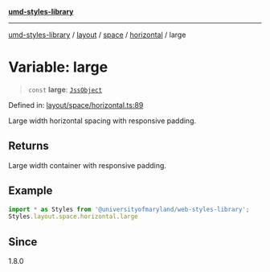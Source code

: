 [**umd-styles-library**](../../../../../../README.md)

***

[umd-styles-library](../../../../../../modules.md) / [layout](../../../../../README.md) / [space](../../../README.md) / [horizontal](../README.md) / large

# Variable: large

> `const` **large**: [`JssObject`](../../../../../../utilities/namespaces/transform/type-aliases/JssObject.md)

Defined in: [layout/space/horizontal.ts:89](https://github.com/UMD-Digital/design-system/blob/2d95010ba8e3e1595ebab66599330577b600c5fb/packages/styles/source/layout/space/horizontal.ts#L89)

Large width horizontal spacing with responsive padding.

## Returns

Large width container with responsive padding.

## Example

```typescript
import * as Styles from '@universityofmaryland/web-styles-library';
Styles.layout.space.horizontal.large
```

## Since

1.8.0

